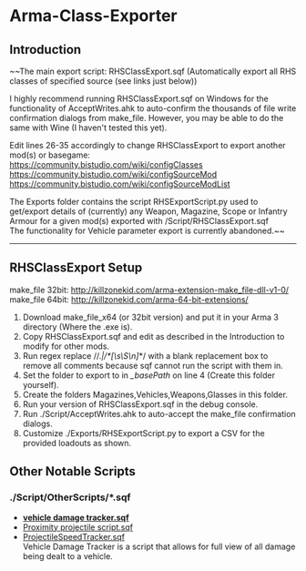 # Arma-Class-Exporter
## Introduction
~~The main export script: RHSClassExport.sqf (Automatically export all RHS classes of specified source (see links just below))

I highly recommend running RHSClassExport.sqf on Windows for the functionality of AcceptWrites.ahk to auto-confirm the thousands of file write confirmation dialogs from make_file. However, you may be able to do the same with Wine (I haven't tested this yet).

Edit lines 26-35 accordingly to change RHSClassExport to export another mod(s) or basegame:<br>
https://community.bistudio.com/wiki/configClasses<br>
https://community.bistudio.com/wiki/configSourceMod<br>
https://community.bistudio.com/wiki/configSourceModList<br> 

The Exports folder contains the script RHSExportScript.py used to get/export details of (currently) any Weapon, Magazine, Scope or Infantry Armour for a given mod(s) exported with /Script/RHSClassExport.sqf<br>
The functionality for Vehicle parameter export is currently abandoned.~~

-----
## RHSClassExport Setup
make_file 32bit: http://killzonekid.com/arma-extension-make_file-dll-v1-0/<br>
make_file 64bit: http://killzonekid.com/arma-64-bit-extensions/<br>

1. Download make_file_x64 (or 32bit version) and put it in your Arma 3 directory (Where the .exe is).
2. Copy RHSClassExport.sqf and edit as described in the Introduction to modify for other mods.
3. Run regex replace //.*|/\*[\s\S\n]*\*/ with a blank replacement box to remove all comments because sqf cannot run the script with them in.
4. Set the folder to export to in *\_basePath* on line 4 (Create this folder yourself).
5. Create the folders Magazines,Vehicles,Weapons,Glasses in this folder.
6. Run your version of RHSClassExport.sqf in the debug console.
7. Run ./Script/AcceptWrites.ahk to auto-accept the make_file confirmation dialogs.
8. Customize ./Exports/RHSExportScript.py to export a CSV for the provided loadouts as shown.

## Other Notable Scripts
### ./Script/OtherScripts/*.sqf
- [**vehicle damage tracker.sqf**](https://github.com/lukegotjellyfish/Arma-Class-Exporter/blob/master/Script/OtherScripts/vehicle%20damage%20tracker.sqf)
- [Proximity projectile script.sqf](https://github.com/lukegotjellyfish/Arma-Class-Exporter/blob/master/Script/OtherScripts/Proximity%20projectile%20script.sqf)
- [ProjectileSpeedTracker.sqf](https://github.com/lukegotjellyfish/Arma-Class-Exporter/blob/master/Script/OtherScripts/ProjectileSpeedTracker.sqf)
<br>Vehicle Damage Tracker is a script that allows for full view of all damage being dealt to a vehicle.
